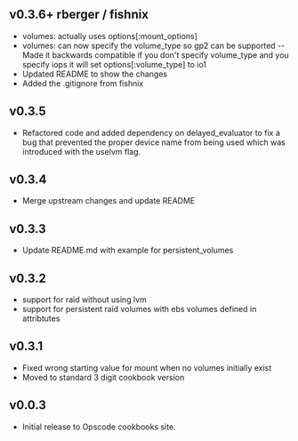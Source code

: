 ## v0.3.6+ rberger / fishnix
- volumes: actually uses options[:mount_options]
- volumes: can now specify the volume_type so gp2 can be supported
-- Made it backwards compatible if you don't specify volume_type and you specify iops it will set options[:volume_type] to io1
- Updated README to show the changes
- Added the .gitignore from fishnix

## v0.3.5
- Refactored code and added dependency on delayed_evaluator to fix a bug that
  prevented the proper device name from being used which was introduced with the
  uselvm flag.
## v0.3.4
- Merge upstream changes and update README
## v0.3.3
- Update README.md with example for persistent_volumes
## v0.3.2
- support for raid without using lvm
- support for persistent raid volumes with ebs volumes defined in attribtutes
## v0.3.1
- Fixed wrong starting value for mount when no volumes initially exist
- Moved to standard 3 digit cookbook version
## v0.0.3
- Initial release to Opscode cookbooks site.
